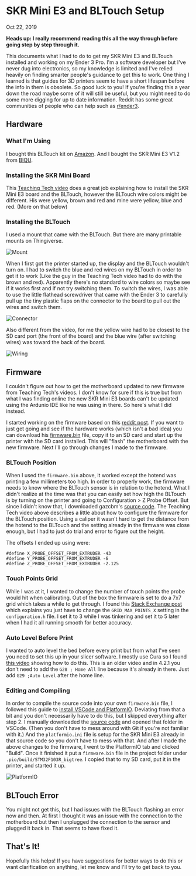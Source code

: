 # SKR Mini E3 and BLTouch Setup
Oct 22, 2019

**Heads up: I really recommend reading this all the way through before going step by step through it.**

This documents what I had to do to get my SKR Mini E3 and BLTouch installed and working on my Ender 3 Pro. I'm a software developer but I've never dug into electronics, so my knowledge is limited and I've relied heavily on finding smarter people's guidance to get this to work. One thing I learned is that guides for 3D printers seem to have a short lifespan before the info in them is obsolete. So good luck to you! If you're finding this a year down the road maybe some of it will still be useful, but you might need to do some more digging for up to date information. Reddit has some great communities of people who can help such as [r/ender3](https://www.reddit.com/r/ender3/).

## Hardware

### What I'm Using

I bought this BLTouch kit on [Amazon](https://www.amazon.com/gp/product/B07SCLF42D/ref=ppx_yo_dt_b_asin_title_o04_s00?ie=UTF8&psc=1). And I bought the SKR Mini E3 V1.2 from [BIQU](https://www.biqu.equipment/products/bigtreetech-skr-mini-e3-control-board-32-bit-integrated-tmc2209-uart-for-ender-4?variant=29366499836002).

### Installing the SKR Mini Board

This [Teaching Tech video](https://www.youtube.com/watch?v=-XUQKQnUNig) does a great job explaining how to install the SKR Mini E3 board and the BLTouch, however the BLTouch wire colors might be different. His were yellow, brown and red and mine were yellow, blue and red. (More on that below)

### Installing the BLTouch
I used a mount that came with the BLTouch. But there are many printable mounts on Thingiverse.

![Mount](Images/mount.jpeg)

When I first got the printer started up, the display and the BLTouch wouldn't turn on. I had to switch the blue and red wires on my BLTouch in order to get it to work (Like the guy in the Teaching Tech video had to do with the brown and red). Apparently there's no standard to wire colors so maybe see if it works first and if not try switching them. To switch the wires, I was able to use the little flathead screwdriver that came with the Ender 3 to carefully pull up the tiny plastic flaps on the connector to the board to pull out the wires and switch them.

![Connector](Images/connector.jpeg)

Also different from the video, for me the yellow wire had to be closest to the SD card port (the front of the board) and the blue wire (after switching wires) was toward the back of the board.

![Wiring](Images/wiring.jpeg)

## Firmware

I couldn't figure out how to get the motherboard updated to new firmware from Teaching Tech's videos. I don't know for sure if this is true but from what I was finding online the new SKR Mini E3 boards can't be updated using the Ardunio IDE like he was using in there. So here's what I did instead.

I started working on the firmware based on this [reddit post](https://www.reddit.com/r/ender3/comments/dfw5ox/skr_mini_e3_v12_board_with_tmc2209_bltouch_link/). If you want to just get going and see if the hardware works (which isn't a bad idea) you can download his [firmware.bin](https://github.com/gazcbm/Marlin-2.0.x-SKR-Mini-E3-v1.2/blob/master/CompiledFirmWare/firmware.bin) file, copy it to an SD card and start up the printer with the SD card installed. This will "flash" the motherboard with the new firmware. Next I'll go through changes I made to the firmware.

### BLTouch Position

When I used the `firmware.bin` above, it worked except the hotend was printing a few millimeters too high. In order to properly work, the firmware needs to know where the BLTouch sensor is in relation to the hotend. What I didn't realize at the time was that you can easily set how high the BLTouch is by turning on the printer and going to Configuration > Z Probe Offset. But since I didn't know that, I downloaded gazcbm's [source code](https://github.com/gazcbm/Marlin-2.0.x-SKR-Mini-E3-v1.2). The Teaching Tech video above describes a little about how to configure the firmware for the BLTouch position. Using a caliper it wasn't hard to get the distance from the hotend to the BLTouch and the setting already in the firmware was close enough, but I had to just do trial and error to figure out the height. 

The offsets I ended up using were:
```
#define X_PROBE_OFFSET_FROM_EXTRUDER -43
#define Y_PROBE_OFFSET_FROM_EXTRUDER -6
#define Z_PROBE_OFFSET_FROM_EXTRUDER -2.125
```

### Touch Points Grid

While I was at it, I wanted to change the number of touch points the probe would hit when calibrating. Out of the box the firmware is set to do a 7x7 grid which takes a while to get through. I found this [Stack Exchange post](https://3dprinting.stackexchange.com/questions/8497/how-to-increase-the-amount-of-probing-points-for-a-bltouch-sensor-in-marlin-firm) which explains you just have to change the `GRID_MAX_POINTS_X` setting in the `configuration.h` file. I set it to 3 while I was tinkering and set it to 5 later when I had it all running smooth for better accuracy.

### Auto Level Before Print

I wanted to auto level the bed before every print but from what I've seen you need to set this up in your slicer software. I mostly use Cura so I found [this video](https://www.youtube.com/watch?v=lJ1PSb8uzB8) showing how to do this. This is an older video and in 4.2.1 you don't need to add the `G28 ; Home All` line because it's already in there. Just add `G29 ;Auto Level` after the home line.

### Editing and Compiling
In order to compile the source code into your own `firmware.bin` file, I followed this guide to [install VSCode and PlatformIO](http://marlinfw.org/docs/basics/install_platformio_vscode.html). Deviating from that a bit and you don't necessarily have to do this, but I skipped everything after step 2. I manually downloaded the [source code](https://github.com/gazcbm/Marlin-2.0.x-SKR-Mini-E3-v1.2) and opened that folder in VSCode. (Then you don't have to mess around with Git if you're not familiar with it.) And the `platformio.ini` file is setup for the SKR Mini E3 already in that source code so you don't have to mess with that. And after I made the above changes to the firmware, I went to the PlatformIO tab and clicked "Build". Once it finished it put a `firmware.bin` file in the project folder under `.pio/build/STM32F103R_bigtree`. I copied that to my SD card, put it in the printer, and started it up.

![PlatformIO](Images/PlatformIO.png)

## BLTouch Error

You might not get this, but I had issues with the BLTouch flashing an error now and then. At first I thought it was an issue with the connection to the motherboard but then I unplugged the connection to the sensor and plugged it back in. That seems to have fixed it.

## That's It!

Hopefully this helps! If you have suggestions for better ways to do this or want clarification on anything, let me know and I'll try to get back to you. 